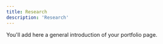 ```yaml
---
title: Research
description: 'Research'
---
```


You'll add here a general introduction of your portfolio page.
